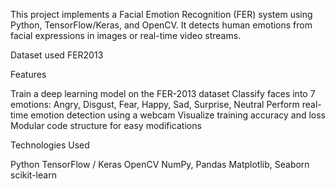 This project implements a Facial Emotion Recognition (FER) system using Python, TensorFlow/Keras, and OpenCV.
It detects human emotions from facial expressions in images or real-time video streams.

Dataset used 
FER2013

Features

Train a deep learning model on the FER-2013 dataset
Classify faces into 7 emotions: Angry, Disgust, Fear, Happy, Sad, Surprise, Neutral
Perform real-time emotion detection using a webcam
Visualize training accuracy and loss
Modular code structure for easy modifications

Technologies Used

Python
TensorFlow / Keras
OpenCV
NumPy, Pandas
Matplotlib, Seaborn
scikit-learn
